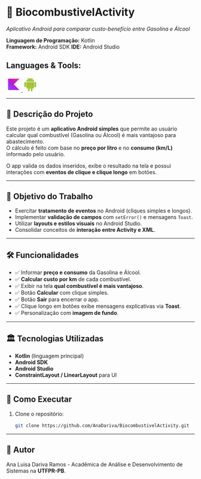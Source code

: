 # 📱 BiocombustivelActivity  
*Aplicativo Android para comparar custo-benefício entre Gasolina e Álcool*  

**Linguagem de Programação:** Kotlin  
**Framework:** Android SDK
**IDE:** Android Studio  

<h2 align="left"> Languages & Tools: </h2>  
<p align="left">  
    <a href="https://kotlinlang.org" target="_blank" rel="noreferrer">  
        <img src="https://raw.githubusercontent.com/devicons/devicon/master/icons/kotlin/kotlin-original.svg" alt="kotlin" width="40" height="40"/>  
    </a>  
    <a href="https://developer.android.com/studio" target="_blank" rel="noreferrer">  
        <img src="https://raw.githubusercontent.com/devicons/devicon/master/icons/android/android-original.svg" alt="android" width="40" height="40"/>  
    </a>  
</p>  

---

## 📌 Descrição do Projeto  
Este projeto é um **aplicativo Android simples** que permite ao usuário calcular qual combustível (Gasolina ou Álcool) é mais vantajoso para abastecimento.  
O cálculo é feito com base no **preço por litro** e no **consumo (km/L)** informado pelo usuário.  

O app valida os dados inseridos, exibe o resultado na tela e possui interações com **eventos de clique e clique longo** em botões.  

---

## 🎯 Objetivo do Trabalho  
- Exercitar **tratamento de eventos** no Android (cliques simples e longos).  
- Implementar **validação de campos** com `setError()` e mensagens `Toast`.  
- Utilizar **layouts e estilos visuais** no Android Studio.  
- Consolidar conceitos de **interação entre Activity e XML**.  

---

## 🛠️ Funcionalidades  
- ✅ Informar **preço e consumo** da Gasolina e Álcool.  
- ✅ **Calcular custo por km** de cada combustível.  
- ✅ Exibir na tela **qual combustível é mais vantajoso**.  
- ✅ Botão **Calcular** com clique simples.  
- ✅ Botão **Sair** para encerrar o app.  
- ✅ Clique longo em botões exibe mensagens explicativas via **Toast**.  
- ✅ Personalização com **imagem de fundo**.  

---

## 🏛️ Tecnologias Utilizadas  
- **Kotlin** (linguagem principal)  
- **Android SDK**  
- **Android Studio**  
- **ConstraintLayout / LinearLayout** para UI  

---

## 🚀 Como Executar  

1. Clone o repositório:  
   ```sh
   git clone https://github.com/AnaDariva/BiocombustivelActivity.git

---

## 👤 Autor 
Ana Luisa Dariva Ramos - Acadêmica de Análise e Desenvolvimento de Sistemas na **UTFPR-PB**.
